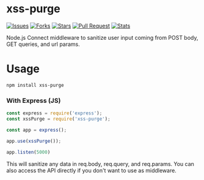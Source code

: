 # xss-purge

[![Issues](	https://img.shields.io/github/issues/samuelhenshaw2020/xss-purge)](https://github.com/samuelhenshaw2020/xss-purge/issues)
[![Forks](	https://img.shields.io/github/forks/samuelhenshaw2020/xss-purge)](https://github.com/samuelhenshaw2020/xss-purge/network/members)
[![Stars](	https://img.shields.io/github/stars/samuelhenshaw2020/xss-purge)](https://github.com/samuelhenshaw2020/xss-purge/stargazers)
[![Pull Request](https://img.shields.io/github/issues-pr/samuelhenshaw2020/xss-purge)](https://github.com/samuelhenshaw2020/xss-purge/stargazers)
[![Stats](https://img.shields.io/github/watchers/samuelhenshaw2020/xss-purge)](https://github.com/samuelhenshaw2020/xss-purge/stargazers)


Node.js Connect middleware to sanitize user input coming from POST body, GET queries, and url params.

# Usage
```shell
npm install xss-purge
```

### With Express (JS)
```js
const express = require('express');
const xssPurge = require('xss-purge');

const app = express();

app.use(xssPurge());

app.listen(5000)

```

This will sanitize any data in req.body, req.query, and req.params. You can also access the API directly if you don't want to use as middleware.